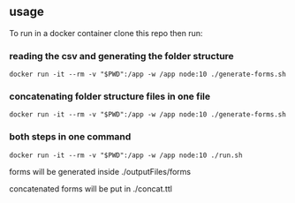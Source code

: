 ## usage
To run in a docker container clone this repo then run:

### reading the csv and generating the folder structure
```
docker run -it --rm -v "$PWD":/app -w /app node:10 ./generate-forms.sh
```

### concatenating folder structure files in one file
```
docker run -it --rm -v "$PWD":/app -w /app node:10 ./generate-forms.sh
```

### both steps in one command
```
docker run -it --rm -v "$PWD":/app -w /app node:10 ./run.sh
```

forms will be generated inside ./outputFiles/forms

concatenated forms will be put in ./concat.ttl
